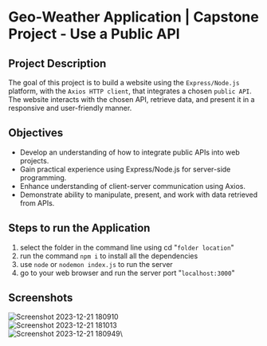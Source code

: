 # Geo-Weather Application | Capstone Project - Use a Public API
## Project Description
The goal of this project is to build a website using the `Express/Node.js` platform, with the `Axios HTTP client`, that integrates a chosen `public API`. The website interacts with the chosen API, retrieve data, and present it in a responsive and user-friendly manner.

## Objectives
- Develop an understanding of how to integrate public APIs into web projects.
- Gain practical experience using Express/Node.js for server-side programming.
- Enhance understanding of client-server communication using Axios.
- Demonstrate ability to manipulate, present, and work with data retrieved from APIs.

## Steps to run the Application
1. select the folder in the command line using cd "`folder location`"
2. run the command `npm i` to install all the dependencies
3. use `node` or `nodemon index.js` to run the server
4. go to your web browser and run the server port "`localhost:3000`"

## Screenshots
![Screenshot 2023-12-21 180910](https://github.com/krmilan/geo-weather-app/assets/109038886/37572a5d-c668-4e1b-8f17-666cf484c191)\
![Screenshot 2023-12-21 181013](https://github.com/krmilan/geo-weather-app/assets/109038886/8c78c685-a3c5-4703-8a86-8a7a4dd46419)\
![Screenshot 2023-12-21 180949](https://github.com/krmilan/geo-weather-app/assets/109038886/52f841a4-24f0-40b3-9ab6-fb34882ac2c1)\
